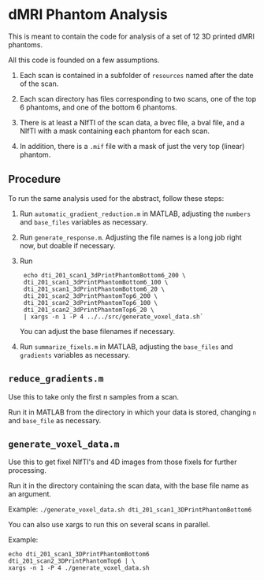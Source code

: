 # dMRI Phantom Analysis

This is meant to contain the code for analysis of a set of 12 3D printed dMRI phantoms.

All this code is founded on a few assumptions.

1. Each scan is contained in a subfolder of `resources` named after the date of the scan.

2. Each scan directory has files corresponding to two scans, one of the top 6 phantoms, and one of the bottom 6 phantoms.

3. There is at least a NIfTI of the scan data, a bvec file, a bval file, and a NIfTI with a mask containing each phantom for each scan.

4. In addition, there is a `.mif` file with a mask of just the very top (linear) phantom.

## Procedure

To run the same analysis used for the abstract, follow these steps:

1. Run `automatic_gradient_reduction.m` in MATLAB, adjusting the `numbers` and `base_files` variables as necessary.

2. Run `generate_response.m`. Adjusting the file names is a long job right now, but doable if necessary.

3. Run 

        echo dti_201_scan1_3dPrintPhantomBottom6_200 \
        dti_201_scan1_3dPrintPhantomBottom6_100 \
        dti_201_scan1_3dPrintPhantomBottom6_20 \
        dti_201_scan2_3dPrintPhantomTop6_200 \
        dti_201_scan2_3dPrintPhantomTop6_100 \
        dti_201_scan2_3dPrintPhantomTop6_20 \
        | xargs -n 1 -P 4 ../../src/generate_voxel_data.sh`

    You can adjust the base filenames if necessary.

4. Run `summarize_fixels.m` in MATLAB, adjusting the `base_files` and `gradients` variables as necessary.

## `reduce_gradients.m`

Use this to take only the first n samples from a scan. 

Run it in MATLAB from the directory in which your data is stored, changing `n` and `base_file` as necessary.

## `generate_voxel_data.m`

Use this to get fixel NIfTI's and 4D images from those fixels for further processing.

Run it in the directory containing the scan data, with the base file name as an argument.

Example: `./generate_voxel_data.sh dti_201_scan1_3DPrintPhantomBottom6`

You can also use xargs to run this on several scans in parallel.

Example:

    echo dti_201_scan1_3DPrintPhantomBottom6 dti_201_scan2_3DPrintPhantomTop6 | \
    xargs -n 1 -P 4 ./generate_voxel_data.sh
 
